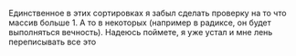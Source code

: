Единственное в этих сортировках я забыл сделать проверку на то что массив 
    больше 1. А то в некоторых (например в радиксе, он будет выполняться вечность).
Надеюсь поймете, я уже устал и мне лень переписывать все это